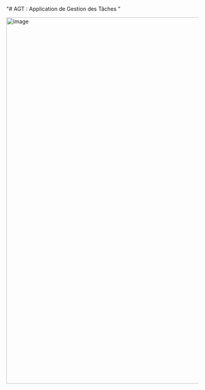 "# AGT : Application de Gestion des Tâches "

<img width="957" alt="image" src="https://github.com/user-attachments/assets/962ddd18-562b-44d4-a59f-bed0d7c46e76">

